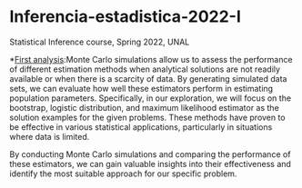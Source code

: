 # Inferencia-estadistica-2022-I
Statistical Inference course, Spring 2022, UNAL

*[First analysis](https://github.com/jdcarrascali/Inferencia-estadistica-2022-I/blob/main/Trabajo_final_1.pdf):Monte Carlo simulations allow us to assess the performance of different estimation methods when analytical solutions are not readily available or when there is a scarcity of data. By generating simulated data sets, we can evaluate how well these estimators perform in estimating population parameters.
Specifically, in our exploration, we will focus on the bootstrap, logistic distribution, and maximum likelihood estimator as the solution examples for the given problems. These methods have proven to be effective in various statistical applications, particularly in situations where data is limited.

By conducting Monte Carlo simulations and comparing the performance of these estimators, we can gain valuable insights into their effectiveness and identify the most suitable approach for our specific problem.
